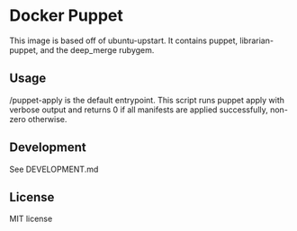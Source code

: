 # Docker Puppet

This image is based off of ubuntu-upstart. It contains puppet, librarian-puppet, and the deep_merge rubygem.

## Usage
/puppet-apply is the default entrypoint. This script runs puppet apply with verbose output and returns 0 if all manifests are applied successfully, non-zero otherwise.

## Development
See DEVELOPMENT.md

## License
MIT license
